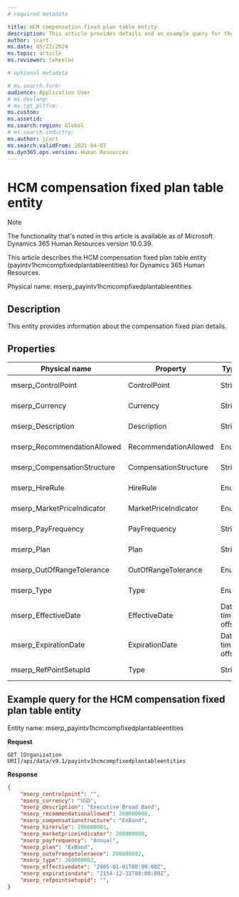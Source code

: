 ```yaml
---
# required metadata

title: HCM compensation fixed plan table entity
description: This article provides details and an example query for the HCM compensation fixed plan table entity in Microsoft Dynamics 365 Human Resources.
author: jcart
ms.date: 05/22/2024
ms.topic: article
ms.reviewer: twheeloc

# optional metadata

# ms.search.form: 
audience: Application User
# ms.devlang: 
# ms.tgt_pltfrm: 
ms.custom: 
ms.assetid: 
ms.search.region: Global
# ms.search.industry: 
ms.author: jcart
ms.search.validFrom: 2021-04-07
ms.dyn365.ops.version: Human Resources
---
```


# HCM compensation fixed plan table entity

> [!NOTE]
> The functionality that's noted in this article is available as of Microsoft Dynamics 365 Human Resources version 10.0.39.

This article describes the HCM compensation fixed plan table entity (payintv1hcmcompfixedplantableentities) for Dynamics 365 Human Resources.

Physical name: mserp\_payintv1hcmcompfixedplantableentities

## Description

This entity provides information about the compensation fixed plan details.

## Properties

| Physical name|Property|Type | Use |
|---|---|---|---|
| mserp\_ControlPoint | ControlPoint | String | Read-only |
| mserp\_Currency | Currency | String | Read-only |
| mserp\_Description | Description | String | Read-only |
| mserp\_RecommendationAllowed | RecommendationAllowed | Enum | Read-only |
| mserp\_CompensationStructure | CompensationStructure | String | Read-only |
| mserp\_HireRule | HireRule | Enum | Read-only |
| mserp\_MarketPriceIndicator | MarketPriceIndicator | Enum | Read-only |
| mserp\_PayFrequency | PayFrequency | String | Read-only |
| mserp\_Plan | Plan | String | Read-only |
| mserp\_OutOfRangeTolerance | OutOfRangeTolerance | Enum | Read-only |
| mserp\_Type | Type | Enum | Read-only |
| mserp\_EffectiveDate | EffectiveDate | Date time offset | Read-only |
| mserp\_ExpirationDate | ExpirationDate | Date time offset | Read-only |
| mserp\_RefPointSetupId | Type | String | Read-only |

## Example query for the HCM compensation fixed plan table entity

Entity name: mserp\_payintv1hcmcompfixedplantableentities

**Request**

```HTTP
GET [Organization URI]/api/data/v9.1/payintv1hcmcompfixedplantableentities
```

**Response**

```JSON
{
    "mserp_controlpoint": "",
    "mserp_currency": "USD",
    "mserp_description": "Executive Broad Band",
    "mserp_recommendationallowed": 200000000,
    "mserp_compensationstructure": "ExBand",
    "mserp_hirerule": 200000001,
    "mserp_marketpriceindicator": 200000000,
    "mserp_payfrequency": "Annual",
    "mserp_plan": "ExBand",
    "mserp_outofrangetolerance": 200000002,
    "mserp_type": 200000002,
    "mserp_effectivedate": "2005-01-01T00:00:00Z",
    "mserp_expirationdate": "2154-12-31T00:00:00Z",
    "mserp_refpointsetupid": "",
}
```
